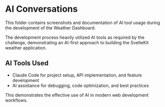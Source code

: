 # AI Conversations

This folder contains screenshots and documentation of AI tool usage during the development of the Weather Dashboard.

The development process heavily utilized AI tools as required by the challenge, demonstrating an AI-first approach to building the SvelteKit weather application.

## AI Tools Used

- Claude Code for project setup, API implementation, and feature development
- AI assistance for debugging, code optimization, and best practices

This demonstrates the effective use of AI in modern web development workflows.